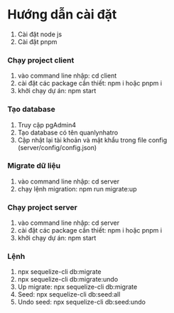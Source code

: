 # Hướng dẫn cài đặt

1. Cài đặt node js
2. Cài đặt pnpm

### Chạy project client

1. vào command line nhập: cd client
2. cài đặt các package cần thiết: npm i hoặc pnpm i
3. khởi chạy dự án: npm start

### Tạo database

1. Truy cập pgAdmin4
2. Tạo database có tên quanlynhatro
3. Cập nhật lại tài khoản và mật khẩu trong file config (server/config/config.json)

### Migrate dữ liệu

1. vào command line nhập: cd server
2. chạy lệnh migration: npm run migrate:up

### Chạy project server

1. vào command line nhập: cd server
2. cài đặt các package cần thiết: npm i hoặc pnpm i
3. khởi chạy dự án: npm start

### Lệnh
1. npx sequelize-cli db:migrate
2. npx sequelize-cli db:migrate:undo
3. Up migrate: npx sequelize-cli db:migrate
4. Seed: npx sequelize-cli db:seed:all
5. Undo seed: npx sequelize-cli db:seed:undo
